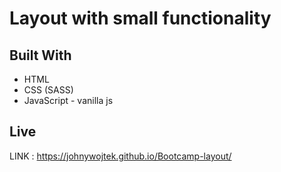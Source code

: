 # Layout with small functionality

## Built With

* HTML
* CSS (SASS)
* JavaScript - vanilla js

## Live

LINK : https://johnywojtek.github.io/Bootcamp-layout/



